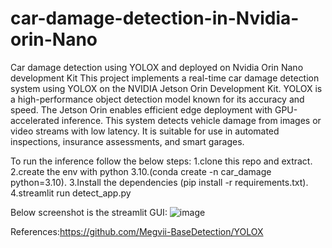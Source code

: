 # car-damage-detection-in-Nvidia-orin-Nano
Car damage detection using YOLOX and deployed on Nvidia Orin Nano development Kit
This project implements a real-time car damage detection system using YOLOX on the NVIDIA Jetson Orin Development Kit.
YOLOX is a high-performance object detection model known for its accuracy and speed.
The Jetson Orin enables efficient edge deployment with GPU-accelerated inference.
This system detects vehicle damage from images or video streams with low latency.
It is suitable for use in automated inspections, insurance assessments, and smart garages.


To run the inference follow the below steps:
        1.clone this repo and extract.
        2.create the env with python 3.10.(conda create -n car_damage python=3.10).
        3.Install the dependencies (pip install -r requirements.txt).
        4.streamlit run detect_app.py

Below screenshot is the streamlit GUI:
![image](https://github.com/user-attachments/assets/d5b69b64-d653-44a0-bf10-f0cdbcddc510)


References:https://github.com/Megvii-BaseDetection/YOLOX
